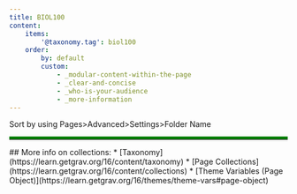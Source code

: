 ```yaml
---
title: BIOL100
content:
    items:
        '@taxonomy.tag': biol100
    order:
        by: default
        custom:
            - _modular-content-within-the-page
            - _clear-and-concise
            - _who-is-your-audience
            - _more-information
---
```


Sort by using Pages>Advanced>Settings>Folder Name

<hr style="border-top: 5px solid green;">
## More info on collections:
* [Taxonomy](https://learn.getgrav.org/16/content/taxonomy)
* [Page Collections](https://learn.getgrav.org/16/content/collections)
* [Theme Variables (Page Object)](https://learn.getgrav.org/16/themes/theme-vars#page-object)